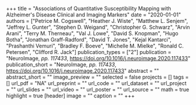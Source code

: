 +++
title = "Associations of Quantitative Susceptibility Mapping with Alzheimer's Disease Clinical and Imaging Markers"
date = "2020-01-01"
authors = ["Petrice M. Cogswell", "Heather J. Wiste", "Matthew L. Senjem", "Jeffrey L. Gunter", "Stephen D. Weigand", "Christopher G. Schwarz", "Arvin Arani", "Terry M. Therneau", "Val J. Lowe", "David S. Knopman", "Hugo Botha", "Jonathan Graff-Radford", "David T. Jones", "Kejal Kantarci", "Prashanthi Vemuri", "Bradley F. Boeve", "Michelle M. Mielke", "Ronald C. Petersen", "Clifford R. Jack"]
publication_types = ["2"]
publication = "NeuroImage, _pp. 117433_, https://doi.org/10.1016/j.neuroimage.2020.117433"
publication_short = "NeuroImage, _pp. 117433_, https://doi.org/10.1016/j.neuroimage.2020.117433"
abstract = ""
abstract_short = ""
image_preview = ""
selected = false
projects = []
tags = []
url_pdf = "NA"
url_preprint = ""
url_code = ""
url_dataset = ""
url_project = ""
url_slides = ""
url_video = ""
url_poster = ""
url_source = ""
math = true
highlight = true
[header]
image = ""
caption = ""
+++
